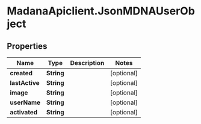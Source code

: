 # MadanaApiclient.JsonMDNAUserObject

## Properties

Name | Type | Description | Notes
------------ | ------------- | ------------- | -------------
**created** | **String** |  | [optional] 
**lastActive** | **String** |  | [optional] 
**image** | **String** |  | [optional] 
**userName** | **String** |  | [optional] 
**activated** | **String** |  | [optional] 


